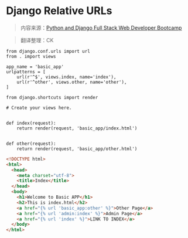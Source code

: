 # Django Relative URLs

> 内容来源：[Python and Django Full Stack Web Developer Bootcamp](https://www.udemy.com/python-and-django-full-stack-web-developer-bootcamp/learn/v4/overview)

> 翻译整理：CK

```
from django.conf.urls import url
from . import views

app_name = 'basic_app'
urlpatterns = [
    url(r'^$', views.index, name='index'),
    url(r'^other', views.other, name='other'),
]
```

```
from django.shortcuts import render

# Create your views here.


def index(request):
    return render(request, 'basic_app/index.html')


def other(request):
    return render(request, 'basic_app/other.html')

```



```html
<!DOCTYPE html>
<html>
  <head>
    <meta charset="utf-8">
    <title>Index</title>
  </head>
  <body>
    <h1>Welcome to Basic APP</h1>
    <h2>This is index.html</h2>
    <a href="{% url 'basic_app:other' %}">Other Page</a>
    <a href="{% url 'admin:index' %}">Admin Page</a>
    <a href="{% url 'index' %}">LINK TO INDEX</a>
  </body>
</html>

```